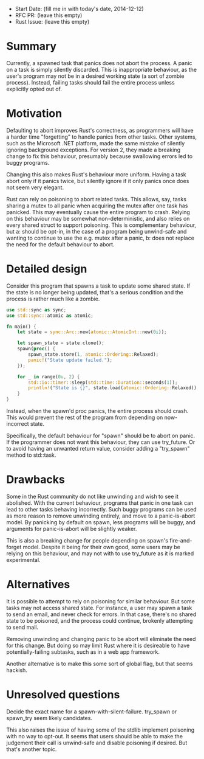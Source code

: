 - Start Date: (fill me in with today's date, 2014-12-12)
- RFC PR: (leave this empty)
- Rust Issue: (leave this empty)

# Summary

Currently, a spawned task that panics does not abort the process. A panic on a task is simply silently discarded. This is inappropriate behaviour, as the user's program may not be in a desired working state (a sort of zombie process). Instead, failing tasks should fail the entire process unless explicitly opted out of.

# Motivation

Defaulting to abort improves Rust's correctness, as programmers will have a harder time "forgetting" to handle panics from other tasks. Other systems, such as the Microsoft .NET platform, made the same mistake of silently ignoring background exceptions. For version 2, they made a breaking change to fix this behaviour, presumably because swallowing errors led to buggy programs.

Changing this also makes Rust's behaviour more uniform. Having a task abort only if it panics twice, but silently ignore if it only panics once does not seem very elegant.

Rust can rely on poisoning to abort related tasks. This allows, say, tasks sharing a mutex to all panic when acquiring the mutex after one task has panicked. This may eventually cause the entire program to crash. Relying on this behaviour may be somewhat non-deterministic, and also relies on every shared struct to support poisoning. This is complementary behaviour, but a: should be opt-in, in the case of a program being unwind-safe and wanting to continue to use the e.g. mutex after a panic, b: does not replace the need for the default behaviour to abort.

# Detailed design

Consider this program that spawns a task to update some shared state. If the state is no longer being updated, that's a serious condition and the process is rather much like a zombie.

```rust
use std::sync as sync;
use std::sync::atomic as atomic;

fn main() { 
    let state = sync::Arc::new(atomic::AtomicInt::new(0i));

    let spawn_state = state.clone();
    spawn(proc() { 
        spawn_state.store(1, atomic::Ordering::Relaxed);
        panic!("State update failed.");
    });

    for _ in range(0u, 2) { 
        std::io::timer::sleep(std::time::Duration::seconds(1));
        println!("State is {}", state.load(atomic::Ordering::Relaxed));
    }
}
```

Instead, when the spawn'd proc panics, the entire process should crash. This would prevent the rest of the program from depending on now-incorrect state. 

Specifically, the default behaviour for "spawn" should be to abort on panic. If the programmer does not want this behaviour, they can use try_future. Or to avoid having an unwanted return value, consider adding a "try_spawn" method to std::task.

# Drawbacks

Some in the Rust community do not like unwinding and wish to see it abolished. With the current behaviour, programs that panic in one task can lead to other tasks behaving incorrectly. Such buggy programs can be used as more reason to remove unwinding entirely, and move to a panic-is-abort model. By panicking by default on spawn, less programs will be buggy, and arguments for panic-is-abort will be slightly weaker.

This is also a breaking change for people depending on spawn's fire-and-forget model. Despite it being for their own good, some users may be relying on this behaviour, and may not with to use try_future as it is marked experimental.

# Alternatives

It is possible to attempt to rely on poisoning for similar behaviour. But some tasks may not access shared state. For instance, a user may spawn a task to send an email, and never check for errors. In that case, there's no shared state to be poisoned, and the process could continue, brokenly attempting to send mail.

Removing unwinding and changing panic to be abort will eliminate the need for this change. But doing so may limit Rust where it is desireable to have potentially-failing subtasks, such as in a web app framework.

Another alternative is to make this some sort of global flag, but that seems hackish.

# Unresolved questions

Decide the exact name for a spawn-with-silent-failure. try_spawn or spawn_try seem likely candidates. 

This also raises the issue of having some of the stdlib implement poisoning with no way to opt-out. It seems that users should be able to make the judgement their call is unwind-safe and disable poisoning if desired. But that's another topic.

